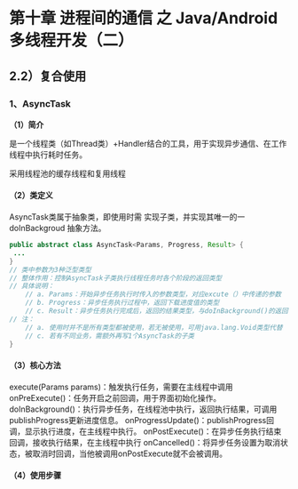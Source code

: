 # 第十章 进程间的通信 之 Java/Android多线程开发（二）

## 2.2）复合使用

### 1、AsyncTask

**（1）简介**

是一个线程类（如Thread类）+Handler结合的工具，用于实现异步通信、在工作线程中执行耗时任务。

采用线程池的缓存线程和复用线程

#### **（2）类定义**

AsyncTask类属于抽象类，即使用时需 实现子类，并实现其唯一的一doInBackgroud 抽象方法。

```java
public abstract class AsyncTask<Params, Progress, Result> { 
 ... 
}
// 类中参数为3种泛型类型
// 整体作用：控制AsyncTask子类执行线程任务时各个阶段的返回类型
// 具体说明：
    // a. Params：开始异步任务执行时传入的参数类型，对应excute（）中传递的参数
    // b. Progress：异步任务执行过程中，返回下载进度值的类型
    // c. Result：异步任务执行完成后，返回的结果类型，与doInBackground()的返回值类型保持一致
// 注：
    // a. 使用时并不是所有类型都被使用，若无被使用，可用java.lang.Void类型代替
    // c. 若有不同业务，需额外再写1个AsyncTask的子类
}
```

#### **（3）核心方法**

execute(Params params)：触发执行任务，需要在主线程中调用
onPreExecute()：任务开启之前回调，用于界面初始化操作。
doInBackground()：执行异步任务，在线程池中执行，返回执行结果，可调用publishProgress更新进度信息。
onProgressUpdate()：publishProgress回调，显示执行进度，在主线程中执行。
onPostExecute()：在异步任务执行结束回调，接收执行结果，在主线程中执行
onCancelled()：将异步任务设置为取消状态，被取消时回调，当他被调用onPostExecute就不会被调用。

#### **（4）使用步骤**